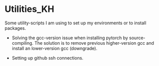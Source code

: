 # Utilities_KH

Some utility-scripts I am using to set up my environments or to install packages.

- Solving the gcc-version issue when installing pytorch by source-compiling. The solution is to remove previous higher-version gcc and install an lower-version gcc (downgrade).

- Setting up github ssh connections.

